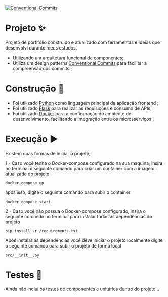 [![Conventional Commits](https://img.shields.io/badge/Conventional%20Commits-1.0.0-%23FE5196?logo=conventionalcommits&logoColor=white)](https://conventionalcommits.org)

# Projeto ✨
 Projeto de portifólio construido e atualizado com ferramentas e ideias que desenvolvi durante meus estudos.

 - Utilizando um arquitetura funcional de componentes;
 - Utiliza um design patterns [Conventional Commits](https://www.conventionalcommits.org/en/v1.0.0/) para facilitar a compreensão dos commits ;
 
 # Construção 🚧
 - Foi utilizado [Python](https://docs.python.org/3/) como linguagem principal da aplicação frontend ;
 - Foi utilizado [Flask](https://flask.palletsprojects.com/en/2.3.x/) para realizar as requisições e consumo de APIs;
 - Foi utilizado [Docker](https://docs.docker.com/) para a configuração do ambiente de desenvolvimento, facilitando a integração entre os microsserviços ;

# Execução ▶️ 
Existem duas formas de iniciar o projeto;

1 - Caso você tenha o Docker-compose configurado na sua maquina, insira no terminal o seguinte comando para criar um container com a imagem atualizada do projeto
```
docker-compose up
```
após isso, digite o seguinte comando para subir o container
```
docker-compose start
```

2 - Caso você não possua o Docker-compose configurado, insira o seguinte comando no terminal para instalar todas as dependências do projeto
```
pip install -r /requirements.txt
```
Após instalar as dependências você deve iniciar o projeto localmente digite o seguinte comando para  subir o projeto de forma local
```
src/__init__.py
```

# Testes 🦾

Ainda não inclui os testes de componentes e unitários dentro do projeto...